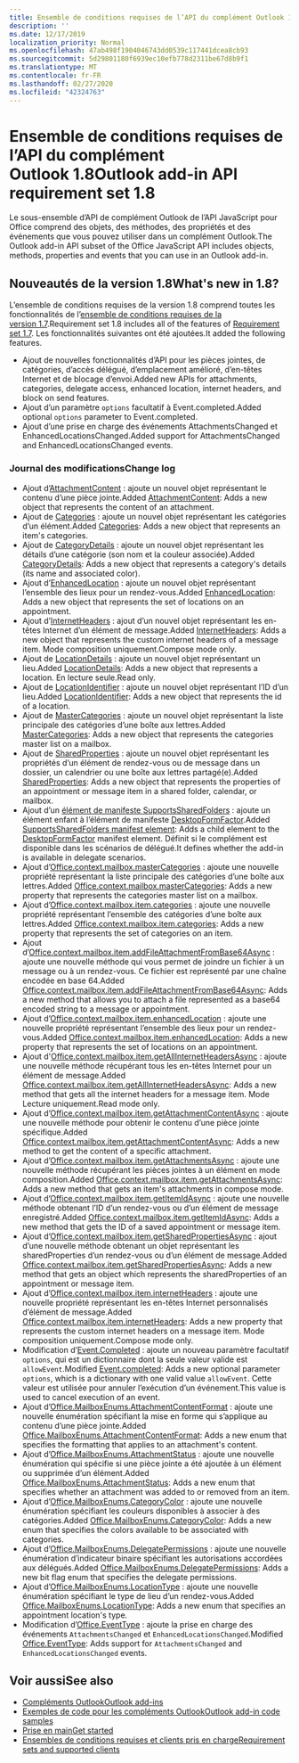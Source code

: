 ```yaml
---
title: Ensemble de conditions requises de l’API du complément Outlook 1.8
description: ''
ms.date: 12/17/2019
localization_priority: Normal
ms.openlocfilehash: 47ab498f1904046743dd0539c117441dcea8cb93
ms.sourcegitcommit: 5d29801180f6939ec10efb778d2311be67d8b9f1
ms.translationtype: MT
ms.contentlocale: fr-FR
ms.lasthandoff: 02/27/2020
ms.locfileid: "42324763"
---
```

# <a name="outlook-add-in-api-requirement-set-18"></a><span data-ttu-id="6a20d-102">Ensemble de conditions requises de l’API du complément Outlook 1.8</span><span class="sxs-lookup"><span data-stu-id="6a20d-102">Outlook add-in API requirement set 1.8</span></span>

<span data-ttu-id="6a20d-103">Le sous-ensemble d’API de complément Outlook de l’API JavaScript pour Office comprend des objets, des méthodes, des propriétés et des événements que vous pouvez utiliser dans un complément Outlook.</span><span class="sxs-lookup"><span data-stu-id="6a20d-103">The Outlook add-in API subset of the Office JavaScript API includes objects, methods, properties and events that you can use in an Outlook add-in.</span></span>

## <a name="whats-new-in-18"></a><span data-ttu-id="6a20d-104">Nouveautés de la version 1.8</span><span class="sxs-lookup"><span data-stu-id="6a20d-104">What's new in 1.8?</span></span>

<span data-ttu-id="6a20d-105">L’ensemble de conditions requises de la version 1.8 comprend toutes les fonctionnalités de l’[ensemble de conditions requises de la version 1.7](../requirement-set-1.7/outlook-requirement-set-1.7.md).</span><span class="sxs-lookup"><span data-stu-id="6a20d-105">Requirement set 1.8 includes all of the features of [Requirement set 1.7](../requirement-set-1.7/outlook-requirement-set-1.7.md).</span></span> <span data-ttu-id="6a20d-106">Les fonctionnalités suivantes ont été ajoutées.</span><span class="sxs-lookup"><span data-stu-id="6a20d-106">It added the following features.</span></span>

- <span data-ttu-id="6a20d-107">Ajout de nouvelles fonctionnalités d’API pour les pièces jointes, de catégories, d’accès délégué, d’emplacement amélioré, d’en-têtes Internet et de blocage d’envoi.</span><span class="sxs-lookup"><span data-stu-id="6a20d-107">Added new APIs for attachments, categories, delegate access, enhanced location, internet headers, and block on send features.</span></span>
- <span data-ttu-id="6a20d-108">Ajout d’un paramètre `options` facultatif à Event.completed.</span><span class="sxs-lookup"><span data-stu-id="6a20d-108">Added optional `options` parameter to Event.completed.</span></span>
- <span data-ttu-id="6a20d-109">Ajout d’une prise en charge des événements AttachmentsChanged et EnhancedLocationsChanged.</span><span class="sxs-lookup"><span data-stu-id="6a20d-109">Added support for AttachmentsChanged and EnhancedLocationsChanged events.</span></span>

### <a name="change-log"></a><span data-ttu-id="6a20d-110">Journal des modifications</span><span class="sxs-lookup"><span data-stu-id="6a20d-110">Change log</span></span>

- <span data-ttu-id="6a20d-111">Ajout d’[AttachmentContent](/javascript/api/outlook/office.attachmentcontent?view=outlook-js-1.8) : ajoute un nouvel objet représentant le contenu d’une pièce jointe.</span><span class="sxs-lookup"><span data-stu-id="6a20d-111">Added [AttachmentContent](/javascript/api/outlook/office.attachmentcontent?view=outlook-js-1.8): Adds a new object that represents the content of an attachment.</span></span>
- <span data-ttu-id="6a20d-112">Ajout de [Categories](/javascript/api/outlook/office.categories?view=outlook-js-1.8) : ajoute un nouvel objet représentant les catégories d’un élément.</span><span class="sxs-lookup"><span data-stu-id="6a20d-112">Added [Categories](/javascript/api/outlook/office.categories?view=outlook-js-1.8): Adds a new object that represents an item's categories.</span></span>
- <span data-ttu-id="6a20d-113">Ajout de [CategoryDetails](/javascript/api/outlook/office.categorydetails?view=outlook-js-1.8) : ajoute un nouvel objet représentant les détails d’une catégorie (son nom et la couleur associée).</span><span class="sxs-lookup"><span data-stu-id="6a20d-113">Added [CategoryDetails](/javascript/api/outlook/office.categorydetails?view=outlook-js-1.8): Adds a new object that represents a category's details (its name and associated color).</span></span>
- <span data-ttu-id="6a20d-114">Ajout d’[EnhancedLocation](/javascript/api/outlook/office.enhancedlocation?view=outlook-js-1.8) : ajoute un nouvel objet représentant l’ensemble des lieux pour un rendez-vous.</span><span class="sxs-lookup"><span data-stu-id="6a20d-114">Added [EnhancedLocation](/javascript/api/outlook/office.enhancedlocation?view=outlook-js-1.8): Adds a new object that represents the set of locations on an appointment.</span></span>
- <span data-ttu-id="6a20d-115">Ajout d’[InternetHeaders](/javascript/api/outlook/office.internetheaders?view=outlook-js-1.8) : ajout d’un nouvel objet représentant les en-têtes Internet d’un élément de message.</span><span class="sxs-lookup"><span data-stu-id="6a20d-115">Added [InternetHeaders](/javascript/api/outlook/office.internetheaders?view=outlook-js-1.8): Adds a new object that represents the custom internet headers of a message item.</span></span> <span data-ttu-id="6a20d-116">Mode composition uniquement.</span><span class="sxs-lookup"><span data-stu-id="6a20d-116">Compose mode only.</span></span>
- <span data-ttu-id="6a20d-117">Ajout de [LocationDetails](/javascript/api/outlook/office.locationdetails?view=outlook-js-1.8) : ajoute un nouvel objet représentant un lieu.</span><span class="sxs-lookup"><span data-stu-id="6a20d-117">Added [LocationDetails](/javascript/api/outlook/office.locationdetails?view=outlook-js-1.8): Adds a new object that represents a location.</span></span> <span data-ttu-id="6a20d-118">En lecture seule.</span><span class="sxs-lookup"><span data-stu-id="6a20d-118">Read only.</span></span>
- <span data-ttu-id="6a20d-119">Ajout de [LocationIdentifier](/javascript/api/outlook/office.locationidentifier?view=outlook-js-1.8) : ajoute un nouvel objet représentant l’ID d’un lieu.</span><span class="sxs-lookup"><span data-stu-id="6a20d-119">Added [LocationIdentifier](/javascript/api/outlook/office.locationidentifier?view=outlook-js-1.8): Adds a new object that represents the id of a location.</span></span>
- <span data-ttu-id="6a20d-120">Ajout de [MasterCategories](/javascript/api/outlook/office.mastercategories?view=outlook-js-1.8) : ajoute un nouvel objet représentant la liste principale des catégories d’une boîte aux lettres.</span><span class="sxs-lookup"><span data-stu-id="6a20d-120">Added [MasterCategories](/javascript/api/outlook/office.mastercategories?view=outlook-js-1.8): Adds a new object that represents the categories master list on a mailbox.</span></span>
- <span data-ttu-id="6a20d-121">Ajout de [SharedProperties](/javascript/api/outlook/office.sharedproperties?view=outlook-js-1.8) : ajoute un nouvel objet représentant les propriétés d’un élément de rendez-vous ou de message dans un dossier, un calendrier ou une boîte aux lettres partagé(e).</span><span class="sxs-lookup"><span data-stu-id="6a20d-121">Added [SharedProperties](/javascript/api/outlook/office.sharedproperties?view=outlook-js-1.8): Adds a new object that represents the properties of an appointment or message item in a shared folder, calendar, or mailbox.</span></span>
- <span data-ttu-id="6a20d-122">Ajout d’un [élément de manifeste SupportsSharedFolders](../../manifest/supportssharedfolders.md) : ajoute un élément enfant à l’élément de manifeste [DesktopFormFactor](../../manifest/desktopformfactor.md).</span><span class="sxs-lookup"><span data-stu-id="6a20d-122">Added [SupportsSharedFolders manifest element](../../manifest/supportssharedfolders.md): Adds a child element to the [DesktopFormFactor](../../manifest/desktopformfactor.md) manifest element.</span></span> <span data-ttu-id="6a20d-123">Définit si le complément est disponible dans les scénarios de délégué.</span><span class="sxs-lookup"><span data-stu-id="6a20d-123">It defines whether the add-in is available in delegate scenarios.</span></span>
- <span data-ttu-id="6a20d-124">Ajout d’[Office.context.mailbox.masterCategories](office.context.mailbox.md#properties) : ajoute une nouvelle propriété représentant la liste principale des catégories d’une boîte aux lettres.</span><span class="sxs-lookup"><span data-stu-id="6a20d-124">Added [Office.context.mailbox.masterCategories](office.context.mailbox.md#properties): Adds a new property that represents the categories master list on a mailbox.</span></span>
- <span data-ttu-id="6a20d-125">Ajout d’[Office.context.mailbox.item.categories](office.context.mailbox.item.md#properties) : ajoute une nouvelle propriété représentant l’ensemble des catégories d’une boîte aux lettres.</span><span class="sxs-lookup"><span data-stu-id="6a20d-125">Added [Office.context.mailbox.item.categories](office.context.mailbox.item.md#properties): Adds a new property that represents the set of categories on an item.</span></span>
- <span data-ttu-id="6a20d-126">Ajout d’[Office.context.mailbox.item.addFileAttachmentFromBase64Async](office.context.mailbox.item.md#methods) : ajoute une nouvelle méthode qui vous permet de joindre un fichier à un message ou à un rendez-vous. Ce fichier est représenté par une chaîne encodée en base 64.</span><span class="sxs-lookup"><span data-stu-id="6a20d-126">Added [Office.context.mailbox.item.addFileAttachmentFromBase64Async](office.context.mailbox.item.md#methods): Adds a new method that allows you to attach a file represented as a base64 encoded string to a message or appointment.</span></span>
- <span data-ttu-id="6a20d-127">Ajout d’[Office.context.mailbox.item.enhancedLocation](office.context.mailbox.item.md#properties) : ajoute une nouvelle propriété représentant l’ensemble des lieux pour un rendez-vous.</span><span class="sxs-lookup"><span data-stu-id="6a20d-127">Added [Office.context.mailbox.item.enhancedLocation](office.context.mailbox.item.md#properties): Adds a new property that represents the set of locations on an appointment.</span></span>
- <span data-ttu-id="6a20d-128">Ajout d'[Office.context.mailbox.item.getAllInternetHeadersAsync](office.context.mailbox.item.md#methods) : ajoute une nouvelle méthode récupérant tous les en-têtes Internet pour un élément de message.</span><span class="sxs-lookup"><span data-stu-id="6a20d-128">Added [Office.context.mailbox.item.getAllInternetHeadersAsync](office.context.mailbox.item.md#methods): Adds a new method that gets all the internet headers for a message item.</span></span> <span data-ttu-id="6a20d-129">Mode Lecture uniquement.</span><span class="sxs-lookup"><span data-stu-id="6a20d-129">Read mode only.</span></span>
- <span data-ttu-id="6a20d-130">Ajout d’[Office.context.mailbox.item.getAttachmentContentAsync](office.context.mailbox.item.md#methods) : ajoute une nouvelle méthode pour obtenir le contenu d’une pièce jointe spécifique.</span><span class="sxs-lookup"><span data-stu-id="6a20d-130">Added [Office.context.mailbox.item.getAttachmentContentAsync](office.context.mailbox.item.md#methods): Adds a new method to get the content of a specific attachment.</span></span>
- <span data-ttu-id="6a20d-131">Ajout d’[Office.context.mailbox.item.getAttachmentsAsync](office.context.mailbox.item.md#methods) : ajoute une nouvelle méthode récupérant les pièces jointes à un élément en mode composition.</span><span class="sxs-lookup"><span data-stu-id="6a20d-131">Added [Office.context.mailbox.item.getAttachmentsAsync](office.context.mailbox.item.md#methods): Adds a new method that gets an item's attachments in compose mode.</span></span>
- <span data-ttu-id="6a20d-132">Ajout d’[Office.context.mailbox.item.getItemIdAsync](office.context.mailbox.item.md#methods) : ajoute une nouvelle méthode obtenant l’ID d’un rendez-vous ou d’un élément de message enregistré.</span><span class="sxs-lookup"><span data-stu-id="6a20d-132">Added [Office.context.mailbox.item.getItemIdAsync](office.context.mailbox.item.md#methods): Adds a new method that gets the ID of a saved appointment or message item.</span></span>
- <span data-ttu-id="6a20d-133">Ajout d’[Office.context.mailbox.item.getSharedPropertiesAsync](office.context.mailbox.item.md#methods) : ajout d’une nouvelle méthode obtenant un objet représentant les sharedProperties d’un rendez-vous ou d’un élément de message.</span><span class="sxs-lookup"><span data-stu-id="6a20d-133">Added [Office.context.mailbox.item.getSharedPropertiesAsync](office.context.mailbox.item.md#methods): Adds a new method that gets an object which represents the sharedProperties of an appointment or message item.</span></span>
- <span data-ttu-id="6a20d-134">Ajout d’[Office.context.mailbox.item.internetHeaders](office.context.mailbox.item.md#properties) : ajoute une nouvelle propriété représentant les en-têtes Internet personnalisés d’élément de message.</span><span class="sxs-lookup"><span data-stu-id="6a20d-134">Added [Office.context.mailbox.item.internetHeaders](office.context.mailbox.item.md#properties): Adds a new property that represents the custom internet headers on a message item.</span></span> <span data-ttu-id="6a20d-135">Mode composition uniquement.</span><span class="sxs-lookup"><span data-stu-id="6a20d-135">Compose mode only.</span></span>
- <span data-ttu-id="6a20d-136">Modification d’[Event.Completed](/javascript/api/office/office.addincommands.event#completed-options-) : ajoute un nouveau paramètre facultatif `options`, qui est un dictionnaire dont la seule valeur valide est `allowEvent`.</span><span class="sxs-lookup"><span data-stu-id="6a20d-136">Modified [Event.completed](/javascript/api/office/office.addincommands.event#completed-options-): Adds a new optional parameter `options`, which is a dictionary with one valid value `allowEvent`.</span></span> <span data-ttu-id="6a20d-137">Cette valeur est utilisée pour annuler l’exécution d’un événement.</span><span class="sxs-lookup"><span data-stu-id="6a20d-137">This value is used to cancel execution of an event.</span></span>
- <span data-ttu-id="6a20d-138">Ajout d’[Office.MailboxEnums.AttachmentContentFormat](/javascript/api/outlook/office.mailboxenums.attachmentcontentformat?view=outlook-js-1.8) : ajoute une nouvelle énumération spécifiant la mise en forme qui s’applique au contenu d’une pièce jointe.</span><span class="sxs-lookup"><span data-stu-id="6a20d-138">Added [Office.MailboxEnums.AttachmentContentFormat](/javascript/api/outlook/office.mailboxenums.attachmentcontentformat?view=outlook-js-1.8): Adds a new enum that specifies the formatting that applies to an attachment's content.</span></span>
- <span data-ttu-id="6a20d-139">Ajout d’[Office.MailboxEnums.AttachmentStatus](/javascript/api/outlook/office.mailboxenums.attachmentstatus?view=outlook-js-1.8) : ajoute une nouvelle énumération qui spécifie si une pièce jointe a été ajoutée à un élément ou supprimée d’un élément.</span><span class="sxs-lookup"><span data-stu-id="6a20d-139">Added [Office.MailboxEnums.AttachmentStatus](/javascript/api/outlook/office.mailboxenums.attachmentstatus?view=outlook-js-1.8): Adds a new enum that specifies whether an attachment was added to or removed from an item.</span></span>
- <span data-ttu-id="6a20d-140">Ajout d’[Office.MailboxEnums.CategoryColor](/javascript/api/outlook/office.mailboxenums.categorycolor?view=outlook-js-1.8) : ajoute une nouvelle énumération spécifiant les couleurs disponibles à associer à des catégories.</span><span class="sxs-lookup"><span data-stu-id="6a20d-140">Added [Office.MailboxEnums.CategoryColor](/javascript/api/outlook/office.mailboxenums.categorycolor?view=outlook-js-1.8): Adds a new enum that specifies the colors available to be associated with categories.</span></span>
- <span data-ttu-id="6a20d-141">Ajout d’[Office.MailboxEnums.DelegatePermissions](/javascript/api/outlook/office.mailboxenums.delegatepermissions?view=outlook-js-1.8) : ajoute une nouvelle énumération d’indicateur binaire spécifiant les autorisations accordées aux délégués.</span><span class="sxs-lookup"><span data-stu-id="6a20d-141">Added [Office.MailboxEnums.DelegatePermissions](/javascript/api/outlook/office.mailboxenums.delegatepermissions?view=outlook-js-1.8): Adds a new bit flag enum that specifies the delegate permissions.</span></span>
- <span data-ttu-id="6a20d-142">Ajout d’[Office.MailboxEnums.LocationType](/javascript/api/outlook/office.mailboxenums.locationtype?view=outlook-js-1.8) : ajoute une nouvelle énumération spécifiant le type de lieu d’un rendez-vous.</span><span class="sxs-lookup"><span data-stu-id="6a20d-142">Added [Office.MailboxEnums.LocationType](/javascript/api/outlook/office.mailboxenums.locationtype?view=outlook-js-1.8): Adds a new enum that specifies an appointment location's type.</span></span>
- <span data-ttu-id="6a20d-143">Modification d’[Office.EventType](/javascript/api/office/office.eventtype) : ajoute la prise en charge des événements `AttachmentsChanged` et `EnhancedLocationsChanged`.</span><span class="sxs-lookup"><span data-stu-id="6a20d-143">Modified [Office.EventType](/javascript/api/office/office.eventtype): Adds support for `AttachmentsChanged` and `EnhancedLocationsChanged` events.</span></span>

## <a name="see-also"></a><span data-ttu-id="6a20d-144">Voir aussi</span><span class="sxs-lookup"><span data-stu-id="6a20d-144">See also</span></span>

- [<span data-ttu-id="6a20d-145">Compléments Outlook</span><span class="sxs-lookup"><span data-stu-id="6a20d-145">Outlook add-ins</span></span>](../../../outlook/outlook-add-ins-overview.md)
- [<span data-ttu-id="6a20d-146">Exemples de code pour les compléments Outlook</span><span class="sxs-lookup"><span data-stu-id="6a20d-146">Outlook add-in code samples</span></span>](https://developer.microsoft.com/outlook/gallery/?filterBy=Outlook,Samples,Add-ins)
- [<span data-ttu-id="6a20d-147">Prise en main</span><span class="sxs-lookup"><span data-stu-id="6a20d-147">Get started</span></span>](../../../quickstarts/outlook-quickstart.md)
- [<span data-ttu-id="6a20d-148">Ensembles de conditions requises et clients pris en charge</span><span class="sxs-lookup"><span data-stu-id="6a20d-148">Requirement sets and supported clients</span></span>](../../requirement-sets/outlook-api-requirement-sets.md)
